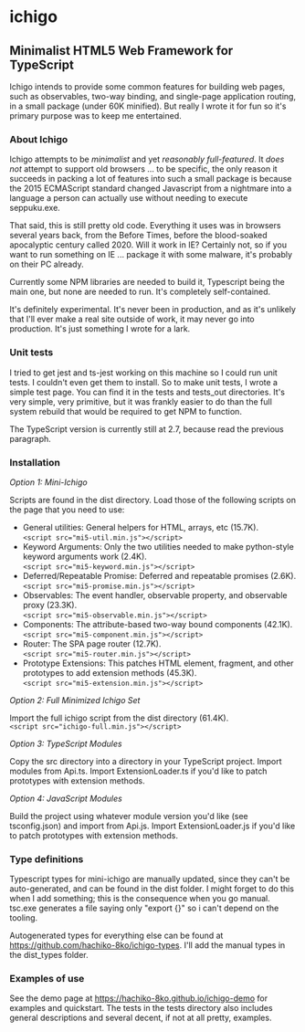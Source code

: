 # ichigo
## Minimalist HTML5 Web Framework for TypeScript

Ichigo intends to provide some common features for building web pages, such as observables, two-way binding, and single-page application routing, in a small package (under 60K minified). But really I wrote it for fun so it's primary purpose was to keep me entertained.

### About Ichigo

Ichigo attempts to be _minimalist_ and yet _reasonably full-featured_. It _does not_ attempt to support old browsers ... to be specific, the only reason it succeeds in packing a lot of features into such a small package is because the 2015 ECMAScript standard changed Javascript from a nightmare into a language a person can actually use without needing to execute seppuku.exe.

That said, this is still pretty old code. Everything it uses was in browsers several years back, from the Before Times, before the blood-soaked apocalyptic century called 2020. Will it work in IE? Certainly not, so if you want to run something on IE ... package it with some malware, it's probably on their PC already.

Currently some NPM libraries are needed to build it, Typescript being the main one, but none are needed to run. It's completely self-contained.

It's definitely experimental. It's never been in production, and as it's unlikely that I'll ever make a real site outside of work, it may never go into production. It's just something I wrote for a lark.

### Unit tests

I tried to get jest and ts-jest working on this machine so I could run unit tests. I couldn't even get them to install. So to make unit tests, I wrote a simple test page. You can find it in the tests and tests_out directories. It's very simple, very primitive, but it was frankly easier to do than the full system rebuild that would be required to get NPM to function.

The TypeScript version is currently still at 2.7, because read the previous paragraph.

### Installation

_Option 1: Mini-Ichigo_

Scripts are found in the dist directory. Load those of the following scripts on the page that you need to use:

* General utilities: General helpers for HTML, arrays, etc (15.7K).  
`<script src="mi5-util.min.js"></script>`
* Keyword Arguments: Only the two utilities needed to make python-style keyword arguments work (2.4K).  
`<script src="mi5-keyword.min.js"></script>`
* Deferred/Repeatable Promise: Deferred and repeatable promises (2.6K).  
`<script src="mi5-promise.min.js"></script>`
* Observables: The event handler, observable property, and observable proxy (23.3K).  
`<script src="mi5-observable.min.js"></script>`
* Components: The attribute-based two-way bound components (42.1K).  
`<script src="mi5-component.min.js"></script>`
* Router: The SPA page router (12.7K).  
`<script src="mi5-router.min.js"></script>`
* Prototype Extensions: This patches HTML element, fragment, and other prototypes to add extension methods (45.3K).  
`<script src="mi5-extension.min.js"></script>`

_Option 2: Full Minimized Ichigo Set_

Import the full ichigo script from the dist directory (61.4K).  
`<script src="ichigo-full.min.js"></script>`

_Option 3: TypeScript Modules_

Copy the src directory into a directory in your TypeScript project. Import modules from Api.ts. Import ExtensionLoader.ts if you'd like to patch prototypes with extension methods.

_Option 4: JavaScript Modules_

Build the project using whatever module version you'd like (see tsconfig.json) and import from Api.js. Import ExtensionLoader.js if you'd like to patch prototypes with extension methods.

### Type definitions

Typescript types for mini-ichigo are manually updated, since they can't be auto-generated, and can be found in the dist folder. I might forget to do this when I add something; this is the consequence when you go manual. tsc.exe generates a file saying only "export {}" so i can't depend on the tooling.

Autogenerated types for everything else can be found at https://github.com/hachiko-8ko/ichigo-types. I'll add the manual types in the dist_types folder.

### Examples of use

See the demo page at https://hachiko-8ko.github.io/ichigo-demo for examples and quickstart. The tests in the tests directory also includes general descriptions and several decent, if not at all pretty, examples.
